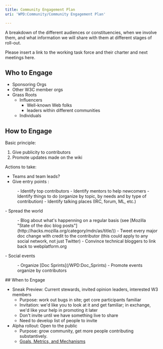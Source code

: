 ```yaml
---
title: Community Engagement Plan
uri: 'WPD:Community/Community Engagement Plan'

---
```

A breakdown of the different audiences or constituencies, when we involve them, and what information we will share with them at different stages of roll-out.

Please insert a link to the working task force and their charter and next meetings here.

## Who to Engage

-   Sponsoring Orgs
-   Other W3C member orgs
-   Grass Roots
    -   Influencers
        -   Well-known Web folks
        -   leaders within different communities
    -   Individuals

## How to Engage

Basic principle:

1.  Give publicity to contributors
2.  Promote updates made on the wiki

Actions to take:

-   Teams and team leads?
-   Give entry points :

<dl>
<dd>
-   Identify top contributors
-   Identify mentors to help newcomers
-   Identify things to do (organize by topic, by needs and by type of contribution)
-   Identify talking places (IRC, forum, ML, etc.)

</dd>
</dl>
-   Spread the world

<dl>
<dd>
-   Blog about what's happenning on a regular basis (see [Mozilla "State of the doc blog posts"](http://hacks.mozilla.org/category/mdn/as/title/))
-   Tweet every major doc change with credit to the contributor (this could apply to any social network, not just Twitter)
-   Convince technical bloggers to link back to webplatform.org

</dd>
</dl>
-   Social events

<dl>
<dd>
-   Organize [Doc Sprints](/WPD:Doc_Sprints)
-   Promote events organize by contributors

</dd>
</dl>
## When to Engage

-   Sneak Preview: Current stewards, invited opinion leaders, interested W3 members
    -   Purpose: work out bugs in site; get core participants familiar
    -   Invitation: we'd like you to look at it and get familiar; in exchange, we'd like your help in promoting it later
    -   Don't invite until we have something live to share
    -   Need to develop list of people to invite
-   Alpha rollout: Open to the public
    -   Purpose: grow community, get more people contributing substantively.
    -   [Goals, Metrics, and Mechanisms](/WPD:Community_Engagement_Plan/Goals)
